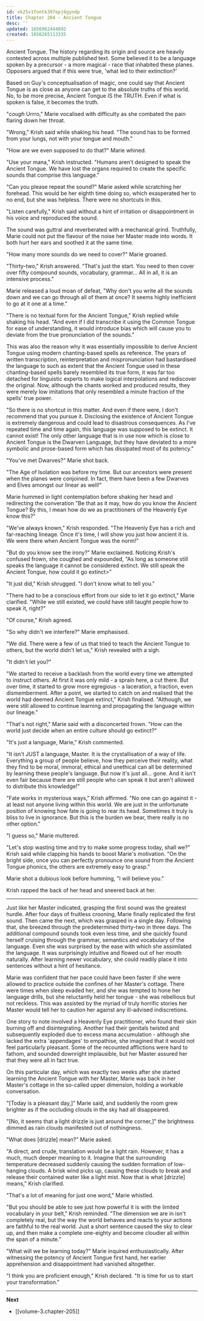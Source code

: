 ```yaml
---
id: vk25v1fontk397opj6gyndp
title: Chapter 204 - Ancient Tongue
desc: ''
updated: 1656962444892
created: 1656265113335
---
```


Ancient Tongue. The history regarding its origin and source are heavily contested across multiple published text. Some believed it to be a language spoken by a precursor - a more magical - race that inhabited these planes. Opposers argued that if this were true, 'what led to their extinction?'

Based on Guy's conceptualisation of magic, one could say that Ancient Tongue is as close as anyone can get to the absolute truths of this world. No, to be more precise, Ancient Tongue IS the TRUTH. Even if what is spoken is false, it becomes the truth.

"*cough* Urrro," Marie vocalised with difficulty as she combated the pain flaring down her throat.

"Wrong," Krish said while shaking his head. "The sound has to be formed from your lungs, not with your tongue and mouth."

"How are we even supposed to do that?" Marie whined.

"Use your mana," Krish instructed. "Humans aren't designed to speak the Ancient Tongue. We have lost the organs required to create the specific sounds that comprise this language."

"Can you please repeat the sound?" Marie asked while scratching her forehead. This would be her eighth time doing so, which exasperated her to no end, but she was helpless. There were no shortcuts in this.

"Listen carefully," Krish said without a hint of irritation or disappointment in his voice and reproduced the sound.

The sound was guttral and reverberated with a mechanical grind. Truthfully, Marie could not put the flavour of the noise her Master made into words. It both hurt her ears and soothed it at the same time.

"How many more sounds do we need to cover?" Marie groaned.

"Thirty-two," Krish answered. "That's just the start. You need to then cover over fifty compound sounds, vocabulary, grammar... All in all, it is an intensive process."

Marie released a loud moan of defeat, "Why don't you write all the sounds down and we can go through all of them at once? It seems highly inefficient to go at it one at a time."

"There is no textual form for the Ancient Tongue," Krish replied while shaking his head. "And even if I did transcribe it using the Common Tongue for ease of understanding, it would introduce bias which will cause you to deviate from the true pronunciation of the sounds."

This was also the reason why it was essentially impossible to derive Ancient Tongue using modern chanting-based spells as reference. The years of written transcription, reinterpretation and mispronunciation had bastardised the language to such as extent that the Ancient Tongue used in these chanting-based spells barely resembled its true form, it was far too detached for linguistic experts to make logical interpolations and rediscover the original. Now, although the chants worked and produced results, they were merely low imitations that only resembled a minute fraction of the spells' true power.

"So there is no shortcut in this matter. And even if there were, I don't recommend that you pursue it. Disclosing the existence of Ancient Tongue is extremely dangerous and could lead to disastrous consequences. As I've repeated time and time again, this language was supposed to be extinct. It cannot exist! The only other language that is in use now which is close to Ancient Tongue is the Dwarven Language, but they have deviated to a more symbolic and prose-based form which has dissipated most of its potency."

"You've met Dwarves?" Marie shot back.

"The Age of Isolation was before my time. But our ancestors were present when the planes were conjoined. In fact, there have been a few Dwarves and Elves amongst our linear as well!"

Marie hummed in light contemplation before shaking her head and redirecting the converation "Be that as it may, how do you know the Ancient Tongue? By this, I mean how do we as practitioners of the Heavenly Eye know this?"

"We've always known," Krish responded. "The Heavenly Eye has a rich and far-reaching lineage. Once it's time, I will show you just how ancient it is. We were there when Ancient Tongue was the norm!"

"But do you know see the irony?" Marie exclaimed. Noticing Krish's confused frown, she coughed and expounded, "As long as someone still speaks the language it cannot be considered extinct. We still speak the Ancient Tongue, how could it go extinct>"

"It just did," Krish shrugged. "I don't know what to tell you."

"There had to be a conscious effort from our side to let it go extinct," Marie clarified. "While we still existed, we could have still taught people how to speak it, right?"

"Of course," Krish agreed.

"So why didn't we interfere?" Marie emphasised.

"We did. There were a few of us that tried to teach the Ancient Tongue to others, but the world didn't let us," Krish revealed with a sigh.

"It didn't let you?"

"We started to receive a backlash from the world every time we attempted to instruct others. At first it was only mild - a sprain here, a cut there. But over time, it started to grow more egregious - a laceration, a fraction, even dismemberment. After a point, we started to catch on and realised that the world had deemed Ancient Tongue extinct," Krish finalised. "Although, we were still allowed to continue learning and propagating the language within our lineage."

"That's not right," Marie said with a disconcerted frown. "How can the world just decide when an entire culture should go extinct?"

"It's just a language, Marie," Krish commented.

"It isn't JUST a language, Master. It is the crystallisation of a way of life. Everything a group of people believe, how they perceive their reality, what they find to be moral, immoral, ethical and unethical can all be determined by learning these people's language. But now it's just all... gone. And it isn't even fair because there are still people who can speak it but aren't allowed to distribute this knowledge!"

"Fate works in mysterious ways," Krish affirmed. "No one can go against it - at least not anyone living within this world. We are just in the unfortunate position of knowing how fate is going to rear its head. Sometimes it truly is bliss to live in ignorance. But this is the burden we bear, there really is no other option."

"I guess so," Marie muttered.

"Let's stop wasting time and try to make some progress today, shall we?" Krish said while clapping his hands to boost Marie's motivation. "On the bright side, once you can perfectly pronounce one sound from the Ancient Tongue phonics, the others are extremely easy to grasp."

Marie shot a dubious look before humming, "I will believe you."

Krish rapped the back of her head and sneered back at her.

____

Just like her Master indicated, grasping the first sound was the greatest hurdle. After four days of fruitless crooning, Marie finally replicated the first sound. Then came the next, which was grasped in a single day. Following that, she breezed through the predetermined thirty-two in three days. The additional compound sounds took even less time, and she quickly found herself cruising through the grammar, semantics and vocabulary of the language. Even she was surprised by the ease with which she assimilated the language. It was surprisingly intuitive and flowed out of her mouth naturally. After learning newer vocabulary, she could readily place it into sentences without a hint of hesitance.

Marie was confident that her pace could have been faster if she were allowed to practice outside the confines of her Master's cottage. There were times when sleep evaded her, and she was tempted to hone her language drills, but she reluctantly held her tongue - she was rebellious but not reckless. This was assisted by the myriad of truly horrific stories her Master would tell her to caution her against any ill-advised indiscretions.

One story to note involved a Heavenly Eye practitioner, who found their skin burning off and disintegrating. Another had their genitals twisted and subsequently exploded due to excess mana accumulation - although she lacked the extra 'appendages' to empathise, she imagined that it would not feel particularly pleasant. Some of the recounted afflictions were hard to fathom, and sounded downright implausible, but her Master assured her that they were all in fact true.

On this particular day, which was exactly two weeks after she started learning the Ancient Tongue with her Master, Marie was back in her Master's cottage in the so-called upper dimension, holding a workable conversation.

"[Today is a pleasant day,]" Marie said, and suddenly the room grew brighter as if the occluding clouds in the sky had all disappeared.

"[No, it seems that a light drizzle is just around the corner,]" the brightness dimmed as rain clouds manifested out of nothingness.

"What does [drizzle] mean?" Marie asked.

"A direct, and crude, translation would be a light rain. However, it has a much, much deeper meaning to it. Imagine that the surrounding temperature decreased suddenly causing the sudden formation of low-hanging clouds. A brisk wind picks up, causing these clouds to break and release their contained water like a light mist. Now that is what [drizzle] means," Krish clarified.

"That's a lot of meaning for just one word," Marie whistled.

"But you should be able to see just how powerful it is with the limited vocabulary in your belt," Krish reminded. "The dimension we are in isn't completely real, but the way the world behaves and reacts to your actions are faithful to the real world. Just a short sentence caused the sky to clear up, and then make a complete one-eighty and become cloudier all within the span of a minute."

"What will we be learning today?" Marie inquired enthusiastically. After witnessing the potency of Ancient Tongue first hand, her earlier apprehension and disappointment had vanished altogether.

"I think you are proficient enough," Krish declared. "It is time for us to start your transformation."

____

**Next**
* [[volume-3.chapter-205]]